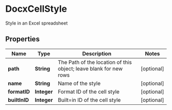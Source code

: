 

# DocxCellStyle

Style in an Excel spreadsheet
## Properties

Name | Type | Description | Notes
------------ | ------------- | ------------- | -------------
**path** | **String** | The Path of the location of this object; leave blank for new rows |  [optional]
**name** | **String** | Name of the style |  [optional]
**formatID** | **Integer** | Format ID of the cell style |  [optional]
**builtInID** | **Integer** | Built&#x3D;in ID of the cell style |  [optional]



